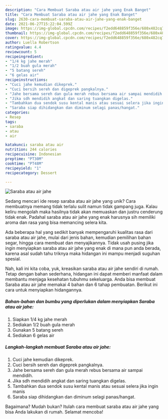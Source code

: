 ```yaml
---
description: "Cara Membuat Saraba atau air jahe yang Enak Banget"
title: "Cara Membuat Saraba atau air jahe yang Enak Banget"
slug: 2630-cara-membuat-saraba-atau-air-jahe-yang-enak-banget
date: 2021-06-27T15:22:04.599Z
image: https://img-global.cpcdn.com/recipes/f2edd648859f356e/680x482cq70/saraba-atau-air-jahe-foto-resep-utama.jpg
thumbnail: https://img-global.cpcdn.com/recipes/f2edd648859f356e/680x482cq70/saraba-atau-air-jahe-foto-resep-utama.jpg
cover: https://img-global.cpcdn.com/recipes/f2edd648859f356e/680x482cq70/saraba-atau-air-jahe-foto-resep-utama.jpg
author: Luella Robertson
ratingvalue: 4.4
reviewcount: 5
recipeingredient:
- "1/4 kg jahe merah"
- "1/2 buah gula merah"
- "5 batang sereh"
- "6 gelas air"
recipeinstructions:
- "Cuci jahe kemudian dikeprek."
- "Cuci bersih sereh dan digeprek pangkalnya."
- "Jahe bersama sereh dan gula merah rebus bersama air sampai mendidih."
- "Jika sdh mendidih angkat dan saring tuangkan digelas."
- "Tambahkan dua sendok susu kental manis atau sesuai selera jika ingin manis"
- "Saraba siap dihidangkan dan diminum selagi panas/hangat."
categories:
- Resep
tags:
- saraba
- atau
- air

katakunci: saraba atau air 
nutrition: 244 calories
recipecuisine: Indonesian
preptime: "PT30M"
cooktime: "PT48M"
recipeyield: "1"
recipecategory: Dessert

---
```



![Saraba atau air jahe](https://img-global.cpcdn.com/recipes/f2edd648859f356e/680x482cq70/saraba-atau-air-jahe-foto-resep-utama.jpg)

Sedang mencari ide resep saraba atau air jahe yang unik? Cara membuatnya memang tidak terlalu sulit namun tidak gampang juga. Kalau keliru mengolah maka hasilnya tidak akan memuaskan dan justru cenderung tidak enak. Padahal saraba atau air jahe yang enak harusnya sih memiliki aroma dan rasa yang bisa memancing selera kita.

Ada beberapa hal yang sedikit banyak mempengaruhi kualitas rasa dari saraba atau air jahe, mulai dari jenis bahan, kemudian pemilihan bahan segar, hingga cara membuat dan menyajikannya. Tidak usah pusing jika ingin menyiapkan saraba atau air jahe yang enak di mana pun anda berada, karena asal sudah tahu triknya maka hidangan ini mampu menjadi suguhan spesial.




Nah, kali ini kita coba, yuk, kreasikan saraba atau air jahe sendiri di rumah. Tetap dengan bahan sederhana, hidangan ini dapat memberi manfaat dalam membantu menjaga kesehatan tubuhmu sekeluarga. Anda bisa membuat Saraba atau air jahe memakai 4 bahan dan 6 tahap pembuatan. Berikut ini cara untuk menyiapkan hidangannya.

<!--inarticleads1-->

##### Bahan-bahan dan bumbu yang diperlukan dalam menyiapkan Saraba atau air jahe:

1. Siapkan 1/4 kg jahe merah
1. Sediakan 1/2 buah gula merah
1. Gunakan 5 batang sereh
1. Sediakan 6 gelas air




<!--inarticleads2-->

##### Langkah-langkah membuat Saraba atau air jahe:

1. Cuci jahe kemudian dikeprek.
1. Cuci bersih sereh dan digeprek pangkalnya.
1. Jahe bersama sereh dan gula merah rebus bersama air sampai mendidih.
1. Jika sdh mendidih angkat dan saring tuangkan digelas.
1. Tambahkan dua sendok susu kental manis atau sesuai selera jika ingin manis
1. Saraba siap dihidangkan dan diminum selagi panas/hangat.




Bagaimana? Mudah bukan? Itulah cara membuat saraba atau air jahe yang bisa Anda lakukan di rumah. Selamat mencoba!
